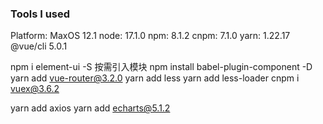
### Tools I used
Platform: MaxOS 12.1
node: 17.1.0
npm: 8.1.2
cnpm: 7.1.0
yarn: 1.22.17
@vue/cli 5.0.1


<!-- 此项目使用的是vue2创建的，因此，使用的依赖必须是支持vue2的版本 -->
npm i element-ui -S
按需引入模块
npm install babel-plugin-component -D
yarn add vue-router@3.2.0
yarn add less
yarn add less-loader
cnpm i vuex@3.6.2

yarn add axios
yarn add echarts@5.1.2